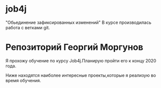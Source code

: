 # job4j
"Обьединение зафиксированных  изменений"
В курсе производилась работа с ветками git.

# Репозиторий Георгий Моргунов

Я прохожу обучение по курсу Job4j.Планирую пройти его к концу 2020 года.

Ниже находятся наиболее интересные проекты,которые я реализую во время обучения.
